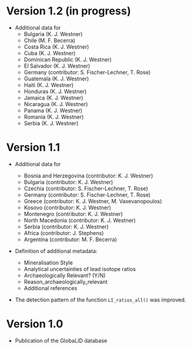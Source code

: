 # Version 1.2 (in progress)

* Additional data for
  + Bulgaria (K. J. Westner)
  + Chile (M. F. Becerra)
  + Costa Rica (K. J. Westner)
  + Cuba (K. J. Westner)
  + Dominican Republic (K. J. Westner)
  + El Salvador (K. J. Westner)
  + Germany (contributor: S. Fischer-Lechner, T. Rose)
  + Guatemala (K. J. Westner)
  + Haiti (K. J. Westner)
  + Honduras (K. J. Westner)
  + Jamaica (K. J. Westner)
  + Nicaragua (K. J. Westner)
  + Panama (K. J. Westner)
  + Romania (K. J. Westner)
  + Serbia (K. J. Westner)

# Version 1.1

* Additional data for
  + Bosnia and Herzegovina (contributor: K. J. Westner)
  + Bulgaria (contributor: K. J. Westner)
  + Czechia (contributor: S. Fischer-Lechner, T. Rose)
  + Germany (contributor: S. Fischer-Lechner, T. Rose)
  + Greece (contributor: K. J. Westner, M. Vaxevanopoulos)
  + Kosovo (contributor: K. J. Westner)
  + Montenegro (contributor: K. J. Westner)
  + North Macedonia (contributor: K. J. Westner)
  + Serbia (contributor: K. J. Westner)
  + Africa (contributor: J. Stephens)
  + Argentina (contributor: M. F. Becerra)

* Definition of additional metadata: 
  + Mineralisation Style
  + Analytical uncertainties of lead isotope ratios
  + Archaeologically Relevant? (Y/N)
  + Reason_archaeologically_relevant
  + Additional references

* The detection pattern of the function `LI_ratios_all()` was improved. 

# Version 1.0 

* Publication of the GlobaLID database
